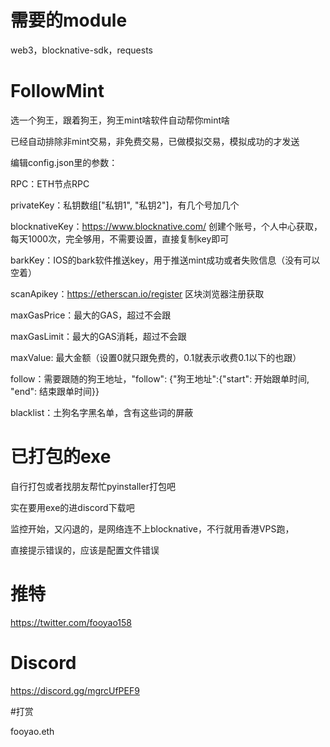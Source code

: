 # 需要的module
web3，blocknative-sdk，requests


# FollowMint

选一个狗王，跟着狗王，狗王mint啥软件自动帮你mint啥

已经自动排除非mint交易，非免费交易，已做模拟交易，模拟成功的才发送


编辑config.json里的参数：

RPC：ETH节点RPC

privateKey：私钥数组["私钥1", "私钥2"]，有几个号加几个

blocknativeKey：https://www.blocknative.com/  创建个账号，个人中心获取，每天1000次，完全够用，不需要设置，直接复制key即可

barkKey：IOS的bark软件推送key，用于推送mint成功或者失败信息（没有可以空着）

scanApikey：https://etherscan.io/register 区块浏览器注册获取

maxGasPrice：最大的GAS，超过不会跟

maxGasLimit：最大的GAS消耗，超过不会跟

maxValue: 最大金额（设置0就只跟免费的，0.1就表示收费0.1以下的也跟）

follow：需要跟随的狗王地址，"follow": {"狗王地址":{"start": 开始跟单时间, "end": 结束跟单时间}}

blacklist：土狗名字黑名单，含有这些词的屏蔽

# 已打包的exe
自行打包或者找朋友帮忙pyinstaller打包吧

实在要用exe的进discord下载吧

监控开始，又闪退的，是网络连不上blocknative，不行就用香港VPS跑，

直接提示错误的，应该是配置文件错误

# 推特
https://twitter.com/fooyao158

# Discord

https://discord.gg/mgrcUfPEF9

#打赏

fooyao.eth

